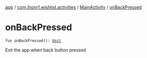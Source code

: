[app](../../index.md) / [com.jhonr1.wishlist.activities](../index.md) / [MainActivity](index.md) / [onBackPressed](./on-back-pressed.md)

# onBackPressed

`fun onBackPressed(): `[`Unit`](https://kotlinlang.org/api/latest/jvm/stdlib/kotlin/-unit/index.html)

Exit the app when back button pressed

